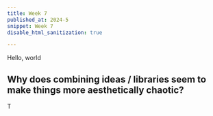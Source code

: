 ```yaml
---
title: Week 7 
published_at: 2024-5
snippet: Week 7
disable_html_sanitization: true

---
```


Hello, world


## Why does combining ideas / libraries seem to make things more aesthetically chaotic?  
T